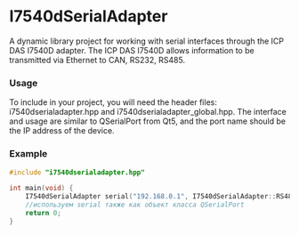 # I7540dSerialAdapter #

A dynamic library project for working with serial interfaces through the ICP DAS I7540D adapter.
The ICP DAS I7540D allows information to be transmitted via Ethernet to CAN, RS232, RS485.

### Usage ###

To include in your project, you will need the header files: i7540dserialadapter.hpp and i7540dserialadapter_global.hpp.
The interface and usage are similar to QSerialPort from Qt5, and the port name should be the IP address of the device.

### Example
```cpp
#include "i7540dserialadapter.hpp"

int main(void) {
    I7540dSerialAdapter serial("192.168.0.1", I7540dSerialAdapter::RS485);
    //используем serial также как объект класса QSerialPort
    return 0;
}
```
